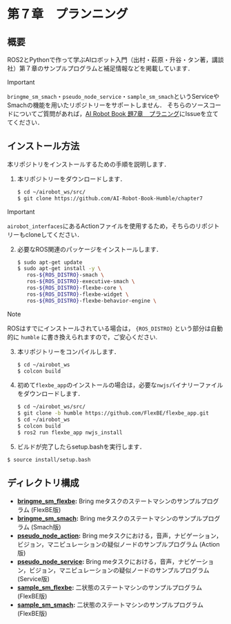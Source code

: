 # 第７章　プランニング
## 概要

ROS2とPythonで作って学ぶAIロボット入門（出村・萩原・升谷・タン著，講談社）第７章のサンプルプログラムと補足情報などを掲載しています．

> [!IMPORTANT]
> `bringme_sm_smach`・`pseudo_node_service`・`sample_sm_smach`というServiceやSmachの機能を用いたリポジトリーをサポートしません．
そちらのソースコードについてご質問があれば，[AI Robot Book 題7章　プラニング](https://github.com/AI-Robot-Book/chapter7)にIssueを立ててください．


## インストール方法

本リポジトリをインストールするための手順を説明します．

1. 本リポジトリーをダウンロードします．
   ```bash
   $ cd ~/airobot_ws/src/
   $ git clone https://github.com/AI-Robot-Book-Humble/chapter7
   ```
> [!IMPORTANT]
> `airobot_interfaces`にあるActionファイルを使用するため，そちらのリポジトリーもcloneしてください．

2. 必要なROS関連のパッケージをインストールします．
   ```bash
   $ sudo apt-get update
   $ sudo apt-get install -y \
      ros-${ROS_DISTRO}-smach \
      ros-${ROS_DISTRO}-executive-smach \
      ros-${ROS_DISTRO}-flexbe-core \
      ros-${ROS_DISTRO}-flexbe-widget \
      ros-${ROS_DISTRO}-flexbe-behavior-engine \
   ```
> [!NOTE]
> ROSはすでにインストールされている場合は， `{ROS_DISTRO}` という部分は自動的に `humble` に書き換えられますので，ご安心ください.

3. 本リポジトリーをコンパイルします．
   ```bash
   $ cd ~/airobot_ws
   $ colcon build
   ```

4. 初めて`flexbe_app`のインストールの場合は，必要な`nwjs`バイナリーファイルをダウンロードします．
   ```bash
   $ cd ~/airobot_ws/src/
   $ git clone -b humble https://github.com/FlexBE/flexbe_app.git
   $ cd ~/airobot_ws
   $ colcon build
   $ ros2 run flexbe_app nwjs_install
   ```

5. ビルドが完了したらsetup.bashを実行します．
  ```bash
  $ source install/setup.bash
  ```


## ディレクトリ構成

- **[bringme_sm_flexbe](bringme_sm_flexbe):** Bring meタスクのステートマシンのサンプルプログラム (FlexBE版)
- **[bringme_sm_smach](bringme_sm_smach):** Bring meタスクのステートマシンのサンプルプログラム (Smach版)
- **[pseudo_node_action](pseudo_node_action):** Bring meタスクにおける，音声，ナビゲーション，ビジョン，マニピュレーションの疑似ノードのサンプルプログラム (Action版)
- **[pseudo_node_service](pseudo_node_service):** Bring meタスクにおける，音声，ナビゲーション，ビジョン，マニピュレーションの疑似ノードのサンプルプログラム (Service版)
- **[sample_sm_flexbe](sample_sm_flexbe):** 二状態のステートマシンのサンプルプログラム (FlexBE版)
- **[sample_sm_smach](sample_sm_smach):** 二状態のステートマシンのサンプルプログラム (FlexBE版)
